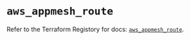 # `aws_appmesh_route`

Refer to the Terraform Registory for docs: [`aws_appmesh_route`](https://registry.terraform.io/providers/hashicorp/aws/4.64.0/docs/resources/appmesh_route).
